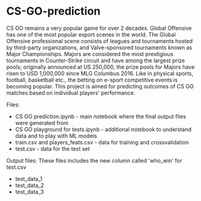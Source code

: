# CS-GO-prediction
CS GO remains a very popular game for over 2 decades. Global Offensive has one of the most popular esport scenes in the world. 
The Global Offensive professional scene consists of leagues and tournaments hosted by third-party organizations, and Valve-sponsored tournaments known as Major Championships. Majors are considered the most prestigious tournaments in Counter-Strike circuit and have among the largest prize pools; originally announced at US 250,000, the prize pools for Majors have risen to USD 1,000,000 since MLG Columbus 2016. 
Like in physical sports, football, basketball etc., the betting on e-sport competitive events is becoming popular. This project is aimed for predicting outcomes of CS GO matches based on individual players' performance.

Files:
- CS GO prediction.ipynb - main notebook where the final output files were generated from
- CS GO playground for tests.ipynb - additional notebook to understand data and to play with ML models
- train.csv and players_feats.csv - data for training and crossvalidation
- test.csv - data for the test set

Output files:
These files includes the new column called 'who_win' for test.csv
- test_data_1
- test_data_2
- test_data_3
